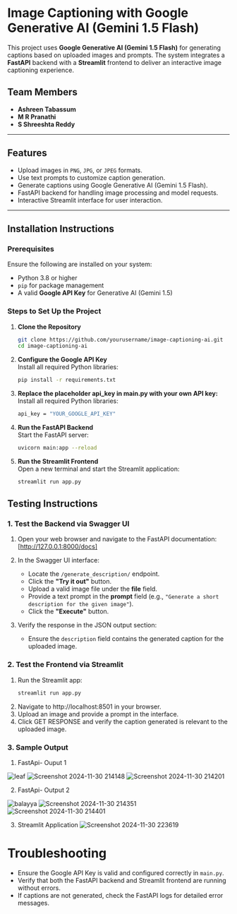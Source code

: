 # Image Captioning with Google Generative AI (Gemini 1.5 Flash)

This project uses **Google Generative AI (Gemini 1.5 Flash)** for generating captions based on uploaded images and prompts. The system integrates a **FastAPI** backend with a **Streamlit** frontend to deliver an interactive image captioning experience.

## Team Members
- **Ashreen Tabassum**  
- **M R Pranathi**  
- **S Shreeshta Reddy**  

---

## Features

- Upload images in `PNG`, `JPG`, or `JPEG` formats.  
- Use text prompts to customize caption generation.  
- Generate captions using Google Generative AI (Gemini 1.5 Flash).  
- FastAPI backend for handling image processing and model requests.  
- Interactive Streamlit interface for user interaction.  

---

## Installation Instructions

### Prerequisites
Ensure the following are installed on your system:
- Python 3.8 or higher
- `pip` for package management
- A valid **Google API Key** for Generative AI (Gemini 1.5)

### Steps to Set Up the Project

1. **Clone the Repository**
   ```bash
   git clone https://github.com/yourusername/image-captioning-ai.git
   cd image-captioning-ai
2. **Configure the Google API Key**  
   Install all required Python libraries:
   ```bash
   pip install -r requirements.txt
3. **Replace the placeholder api_key in main.py with your own API key:**  
   Install all required Python libraries:
   ```bash
   api_key = "YOUR_GOOGLE_API_KEY"
4. **Run the FastAPI Backend**  
   Start the FastAPI server:
   ```bash
   uvicorn main:app --reload
5. **Run the Streamlit Frontend**  
   Open a new terminal and start the Streamlit application:
   ```bash
   streamlit run app.py

## Testing Instructions

### 1. Test the Backend via Swagger UI

1. Open your web browser and navigate to the FastAPI documentation:  
   [http://127.0.0.1:8000/docs]

2. In the Swagger UI interface:
   - Locate the `/generate_description/` endpoint.
   - Click the **"Try it out"** button.
   - Upload a valid image file under the **file** field.
   - Provide a text prompt in the **prompt** field (e.g., `"Generate a short description for the given image"`).
   - Click the **"Execute"** button.

3. Verify the response in the JSON output section:
   - Ensure the `description` field contains the generated caption for the uploaded image.

### 2. Test the Frontend via Streamlit

1. Run the Streamlit app:
   ```bash
   streamlit run app.py
2. Navigate to http://localhost:8501 in your browser.
3. Upload an image and provide a prompt in the interface.
4. Click GET RESPONSE and verify the caption generated is relevant to the uploaded image.

### 3. Sample Output

1. FastApi- Ouput 1
   
![leaf](https://github.com/user-attachments/assets/1758c743-c64e-4e22-85a1-04d126e96b3e)
![Screenshot 2024-11-30 214148](https://github.com/user-attachments/assets/18ca7a25-b1bf-49b7-a31f-1d4797b8a76c)
![Screenshot 2024-11-30 214201](https://github.com/user-attachments/assets/6fa715e9-6fe2-4ff9-98d5-791c99eeb1c2)

2. FastApi- Output 2
   
![balayya](https://github.com/user-attachments/assets/7334cbf2-35d7-4ca2-a7f5-1e1bd034b1a4)
![Screenshot 2024-11-30 214351](https://github.com/user-attachments/assets/c9553eb7-389c-4926-b86e-546f8db4acf6)
![Screenshot 2024-11-30 214401](https://github.com/user-attachments/assets/013f1edc-aa4c-4fd8-9c15-e43439c0d734)

3. Streamlit Application
![Screenshot 2024-11-30 223619](https://github.com/user-attachments/assets/26b619ad-acc4-4b5b-95bf-6d9b6da046d9)


# Troubleshooting

- Ensure the Google API Key is valid and configured correctly in `main.py`.
- Verify that both the FastAPI backend and Streamlit frontend are running without errors.
- If captions are not generated, check the FastAPI logs for detailed error messages.
